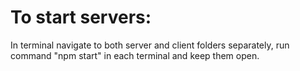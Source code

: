 # To start servers:

In terminal navigate to both server and client folders separately,
run command "npm start" in each terminal and keep them open.
